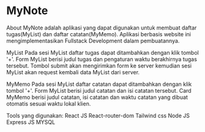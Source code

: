 # MyNote

About
MyNote adalah aplikasi yang dapat digunakan untuk membuat daftar tugas(MyList) dan daftar catatan(MyMemo). Aplikasi berbasis website ini mengimplementasikan Fullstack Development dalam pembuatannya.

MyList
Pada sesi MyList daftar tugas dapat ditambahkan dengan klik tombol '+'.
Form MyList berisi judul tugas dan pengaturan waktu berakhirnya tugas tersebut.
Tombol submit akan mengirimkan form ke server kemudian sesi MyList akan request kembali data MyList dari server.

MyMemo
Pada sesi MyList daftar catatan dapat ditambahkan dengan klik tombol '+'.
Form MyList berisi judul catatan dan isi catatan tersebut.
Card MyMemo berisi judul catatan, isi catatan dan waktu catatan yang dibuat otomatis sesuai waktu lokal klien.

Tools yang digunakan:
React JS
React-router-dom
Tailwind css
Node JS
Express JS
MYSQL
